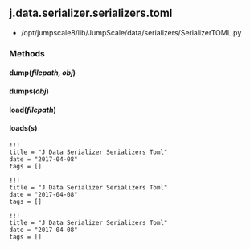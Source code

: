 <!-- toc -->
## j.data.serializer.serializers.toml

- /opt/jumpscale8/lib/JumpScale/data/serializers/SerializerTOML.py

### Methods

#### dump(*filepath, obj*) 

#### dumps(*obj*) 

#### load(*filepath*) 

#### loads(*s*) 


```
!!!
title = "J Data Serializer Serializers Toml"
date = "2017-04-08"
tags = []
```

```
!!!
title = "J Data Serializer Serializers Toml"
date = "2017-04-08"
tags = []
```

```
!!!
title = "J Data Serializer Serializers Toml"
date = "2017-04-08"
tags = []
```
